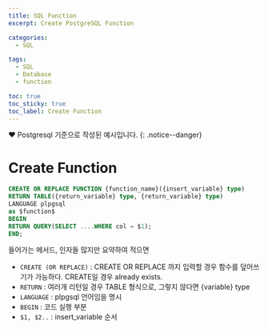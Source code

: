 ```yaml
---
title: SQL Function
excerpt: Create PostgreSQL Function

categories:
  - SQL

tags:
  - SQL
  - Database
  - function

toc: true
toc_sticky: true
toc_label: Create Function
---
```


❤️ Postgresql 기준으로 작성된 예시입니다.
{: .notice--danger}

# Create Function

````sql
CREATE OR REPLACE FUNCTION {function_name}({insert_variable} type)
RETURN TABLE({return_variable} type, {return_variable} type)
LANGUAGE plpgsql
as $function$
BEGIN 
RETURN QUERY(SELECT ....WHERE col = $1);
END;
````
들어가는 메서드, 인자들 많지만 요약하여 적으면 <br/>
- `CREATE (OR REPLACE)` : CREATE OR REPLACE 까지 입력할 경우 함수를 덮어쓰기가 가능하다. CREATE일 경우 already exists. <br/>
- `RETURN` : 여러개 리턴일 경우 TABLE 형식으로, 그렇지 않다면 {variable} type <br/>
- `LANGUAGE` : plpgsql 언어임을 명시 <br/>
- `BEGIN` : 코드 실행 부분 <br/>
- `$1, $2..` : insert_variable 순서 <br/>

